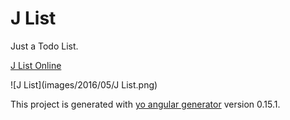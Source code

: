 # J List

Just a Todo List.

[J List Online](http://104.131.23.191/#)

![J List](images/2016/05/J List.png)

This project is generated with [yo angular generator](https://github.com/yeoman/generator-angular) version 0.15.1.
